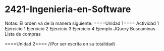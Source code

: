 # 2421-Ingenieria-en-Software

Notas:
El orden va de la manera siguiente:
====Unidad 1====
Actividad 1
Ejercicio 1
Ejercicio 2
Ejercicio 3
Ejercicio 4
Ejemplo JQuery
Buscaminas
Lista de compras

====Unidad 2====
//Por ser escrita en su totalidad\\
